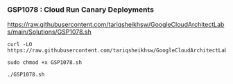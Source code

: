### GSP1078 :  Cloud Run Canary Deployments 

https://raw.githubusercontent.com/tariqsheikhsw/GoogleCloudArchitectLabs/main/Solutions/GSP1078.sh

```
curl -LO https://raw.githubusercontent.com/tariqsheikhsw/GoogleCloudArchitectLabs/main/Solutions/GSP1078.sh

sudo chmod +x GSP1078.sh

./GSP1078.sh
```
